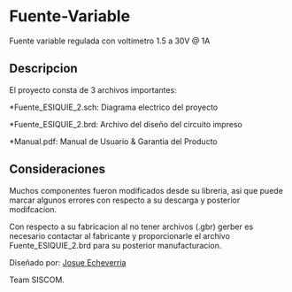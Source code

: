# Fuente-Variable

Fuente variable regulada con voltimetro 1.5 a 30V @ 1A

## Descripcion

El proyecto consta de 3 archivos importantes:

*Fuente_ESIQUIE_2.sch: Diagrama electrico del proyecto

*Fuente_ESIQUIE_2.brd: Archivo del diseño del circuito impreso

*Manual.pdf: Manual de Usuario & Garantia del Producto

## Consideraciones

Muchos componentes fueron modificados desde su libreria, asi que puede 
marcar algunos errores con respecto a su descarga y posterior modifcacion.

Con respecto a su fabricacion al no tener archivos (.gbr) gerber es 
necesario contactar al fabricante y proporcionarle el archivo 
Fuente_ESIQUIE_2.brd para su posterior manufacturacion.

Diseñado por: [Josue Echeverria](https://www.facebook.com/josue.echeverria.583)

Team SISCOM.
